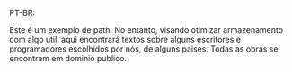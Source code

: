 PT-BR:

Este é um exemplo de path.
No entanto, visando otimizar armazenamento com algo util, aqui encontrará textos sobre alguns escritores e programadores escolhidos por nós, de alguns paises.
Todas as obras se encontram em dominio publico.